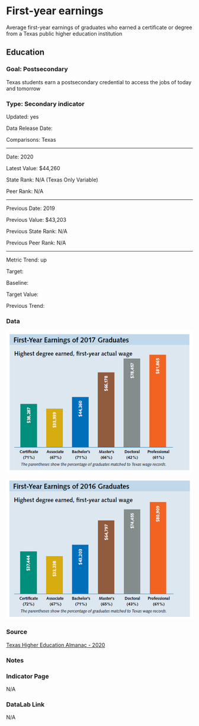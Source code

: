 # First-year earnings

Average first-year earnings of graduates who earned a certificate or degree from a Texas public higher education institution

## Education

### Goal: Postsecondary

Texas students earn a postsecondary credential to access the jobs of today and tomorrow

### Type: Secondary indicator

Updated: yes

Data Release Date:

Comparisons: Texas

----

Date: 2020

Latest Value: $44,260 

State Rank: N/A (Texas Only Variable)

Peer Rank:  N/A

----

Previous Date: 2019

Previous Value: $43,203

Previous State Rank: N/A

Previous Peer Rank: N/A

----
Metric Trend: up

Target: 

Baseline: 

Target Value: 

Previous Trend: 



<!--### Value

| Year |  Value      | Rank     | Previous Year   | Previous Value | Previous Rank | Trend | 
| ----------- | ----------- | ----------- | ----------- | ----------- | ----------- | -----------|
|    2020     | $44,260       | N/A         |    2019     |    $43,203    | N/A         | up     | 

-->
### Data

![First Year Earnings](./images/earnings_2017_grads.PNG)

![First Year Earnings](./images/earnings_2016_grads.PNG)

### Source

[Texas Higher Education Almanac - 2020](http://reportcenter.highered.texas.gov/agency-publication/almanac/2020-texas-public-higher-education-almanac/)

### Notes


### Indicator Page

N/A


### DataLab Link

N/A
